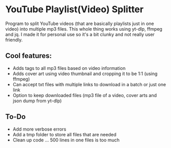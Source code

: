 # YouTube Playlist(Video) Splitter


Program to split YouTube videos (that are basically playlists just in one video) into multiple mp3 files. This whole thing works using yt-dlp, ffmpeg and jq. I made it for personal use so it's a bit clunky and not really user friendly.


## Cool features:


- Adds tags to all mp3 files based on video information
- Adds cover art using video thumbnail and cropping it to be 1:1 (using ffmpeg)
- Can accept txt files with multiple links to download in a batch or just one link
- Option to keep downloaded files (mp3 file of a video, cover arts and json dump from yt-dlp)


## To-Do


- Add more verbose errors
- Add a tmp folder to store all files that are needed
- Clean up code ... 500 lines in one files is too much

